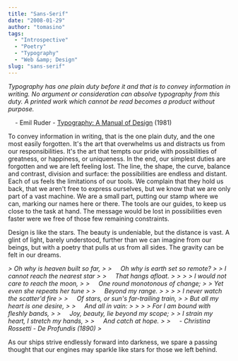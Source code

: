 ```yaml
---
title: "Sans-Serif"
date: "2008-01-29"
author: "tomasino"
tags:
  - "Introspective"
  - "Poetry"
  - "Typography"
  - "Web &amp; Design"
slug: "sans-serif"
---
```


<span style="font-style: italic;">Typography has one plain duty before
it and that is to convey information in writing. No argument or
consideration can absolve typography from this duty. A printed work
which cannot be read becomes a product without purpose.</span>

    - Emil Ruder - [Typography: A Manual of Design][] (1981)

To convey information in writing, that is the one plain duty, and the
one most easily forgotten. It's the art that overwhelms us and distracts
us from our responsibilities. It's the art that tempts our pride with
possibilities of greatness, or happiness, or uniqueness. In the end, our
simplest duties are forgotten and we are left feeling lost. The line,
the shape, the curve, balance and contrast, division and surface: the
possibilities are endless and distant. Each of us feels the limitations
of our tools. We complain that they hold us back, that we aren't free to
express ourselves, but we know that we are only part of a vast machine.
We are a small part, putting our stamp where we can, marking our names
here or there. The tools are our guides, to keep us close to the task at
hand. The message would be lost in possibilities even faster were we
free of those few remaining constraints.

Design is like the stars. The beauty is undeniable, but the distance is
vast. A glint of light, barely understood, further than we can imagine
from our beings, but with a poetry that pulls at us from all sides. The
gravity can be felt in our dreams.

<p style="font-style: italic;">
> Oh why is heaven built so far,
>
>      Oh why is earth set so remote?
>
>  I cannot reach the nearest star
>
>      That hangs afloat.
>
>
>
>  I would not care to reach the moon,
>
>      One round monotonous of change;
>
>  Yet even she repeats her tune
>
>      Beyond my range.
>
>
>
>  I never watch the scatter'd fire
>
>      Of stars, or sun's far-trailing train,
>
>  But all my heart is one desire,
>
>      And all in vain:
>
>
>
>  For I am bound with fleshly bands,
>
>      Joy, beauty, lie beyond my scope;
>
>  I strain my heart, I stretch my hands,
>
>      And catch at hope.
>
>      - Christina Rossetti - De Profundis (1890)
> </p>

As our ships strive endlessly forward into darkness, we spare a passing
thought that our engines may sparkle like stars for those we left
behind.

  [Typography: A Manual of Design]: https://www.amazon.com/Typography-Manual-Design-Visual-communication/dp/0803872232/?tag=tomablog-20
